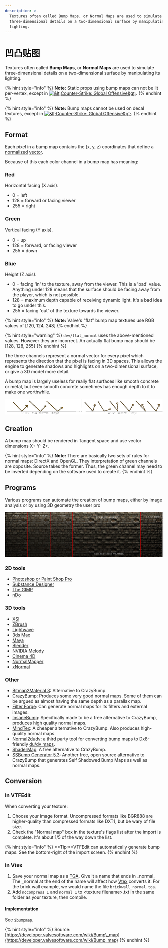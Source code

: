 ```yaml
---
description: >-
  Textures often called Bump Maps, or Normal Maps are used to simulate
  three-dimensional details on a two-dimensional surface by manipulating its
  lighting.
---
```


# 凹凸贴图

Textures often called **Bump Maps**, or **Normal Maps** are used to simulate three-dimensional details on a two-dimensional surface by manipulating its lighting.

{% hint style="info" %}
 **Note:** Static props using bump maps can not be lit per-vertex, except in [![&amp;lt;Counter-Strike: Global Offensive&amp;gt;](https://developer.valvesoftware.com/w/images/3/35/Csgo.png)](https://developer.valvesoftware.com/wiki/Counter-Strike:_Global_Offensive).
{% endhint %}

{% hint style="info" %}
 **Note:** Bump maps cannot be used on decal textures, except in [![&amp;lt;Counter-Strike: Global Offensive&amp;gt;](https://developer.valvesoftware.com/w/images/3/35/Csgo.png)](https://developer.valvesoftware.com/wiki/Counter-Strike:_Global_Offensive).
{% endhint %}

## Format

Each pixel in a bump map contains the \(x, y, z\) coordinates that define a  [normalized](https://developer.valvesoftware.com/wiki/Normal) [vector](https://developer.valvesoftware.com/wiki/Vector).

Because of this each color channel in a bump map has meaning:

### Red

Horizontal facing \(X axis\).

* 0 = left
* 128 = forward or facing viewer
* 255 = right

### Green

 Vertical facing \(Y axis\).

* 0 = up
* 128 = forward, or facing viewer
* 255 = down

### Blue

Height \(Z axis\).

* 0 = facing 'in' to the texture, away from the viewer. This is a 'bad' value. Anything under 128 means that the surface should be facing away from the player, which is not possible.
* 128 = maximum depth capable of receiving dynamic light. It's a bad idea to go under this.
* 255 = facing 'out' of the texture towards the viewer.

{% hint style="info" %}
 **Note:** Valve's "flat" bump map textures use RGB values of \[120, 124, 248\]
{% endhint %}

{% hint style="warning" %}
 `dev/flat_normal` uses the above-mentioned values. However they are incorrect. An actually flat bump map should be \[128, 128, 255\]
{% endhint %}

The three channels represent a normal vector for every pixel which represents the direction that the pixel is facing in 3D spaces. This allows the engine to generate shadows and highlights on a two-dimensional surface, or give a 3D model more detail.

A bump map is largely useless for really flat surfaces like smooth concrete or metal, but even smooth concrete sometimes has enough depth to it to make one worthwhile.

![](../../../.gitbook/assets/normalmap.gif)

## Creation

A bump map should be rendered in Tangent space and use vector dimensions X+ Y- Z+.

{% hint style="info" %}
**Note:** There are basically two sets of rules for normal maps: DirectX and OpenGL. They interpretation of green channels are opposite. Source takes the former. Thus, the green channel may need to be inverted depending on the software used to create it.
{% endhint %}

## Programs

Various programs can automate the creation of bump maps, either by image analysis or by using 3D geometry the user pro

![Bump maps as created by various programs.](../../../.gitbook/assets/test_bump.jpg)

### 2D tools

* [Photoshop or Paint Shop Pro](https://developer.valvesoftware.com/wiki/Normal_Map_Creation_in_Photoshop_or_Paint_Shop_Pro)
* [Substance Designer](http://www.youtube.com/watch?v=WsFe-E-33IQ)
* [The GIMP](https://developer.valvesoftware.com/wiki/Normal_Map_Creation_in_The_GIMP)
* [nDo](http://www.youtube.com/watch?v=xDZDWvTUz-c)

### 3D tools

* [XSI](https://developer.valvesoftware.com/wiki/Normal_Map_Creation_in_XSI)
* [ZBrush](https://developer.valvesoftware.com/w/index.php?title=Normal_Map_Creation_in_ZBrush&action=edit&redlink=1)
* [Lightwave](https://developer.valvesoftware.com/w/index.php?title=Normal_Map_Creation_in_Lightwave&action=edit&redlink=1)
* [3ds Max](https://developer.valvesoftware.com/w/index.php?title=Normal_Map_Creation_in_3ds_Max&action=edit&redlink=1)
* [Maya](https://developer.valvesoftware.com/wiki/Normal_Map_Creation_in_Maya)
* [Blender](https://developer.valvesoftware.com/wiki/Normal_Map_Creation_in_Blender)
* [NVIDIA Melody](http://www.nvidia.com/object/melody_home.html)
* [Cinema 4D](http://planetpixelemporium.com/tutorialpages/normal2.html)
* [NormalMapper](https://developer.valvesoftware.com/wiki/NormalMapper)
* [xNormal](http://xnormal.net/)

### Other

* [Bitmap2Material 3](http://store.steampowered.com/app/325910/): Alternative to CrazyBump.
* [CrazyBump](http://www.crazybump.com/): Produces some very good normal maps. Some of them can be argued as almost having the same depth as a parallax map.
* [Filter Forge](http://filterforge.com/filters/8774.html): Can generate normal maps for its filters and external images.
* [InsaneBump](https://sites.google.com/site/ccdsurgeon/download/): Specifically made to be a free alternative to CrazyBump, produces high quality normal maps.
* [MindTex](http://mindtex.com/): A cheaper alternative to CrazyBump. Also produces high-quality normal maps.
* [Normal2dudv](https://developer.valvesoftware.com/wiki/Normal2dudv): a third party tool for converting bump maps to Dx8-friendly [du/dv maps](https://developer.valvesoftware.com/wiki/Du/dv_maps).
* [ShaderMap](http://shadermap.renderingsystems.com/): A free alternative to CrazyBump.
* [SSBump Generator 5.3](https://sourceforge.net/projects/ssbumpgenerator/): Another free, open source alternative to CrazyBump that generates Self Shadowed Bump Maps as well as normal maps.

## Conversion

### **In VTFEdit**

When converting your texture:

1. Choose your image format. Uncompressed formats like BGR888 are higher-quality than compressed formats like DXT1, but be wary of file size.
2. Check the "Normal map" box in the texture's flags list after the import is complete. It's about 1/5 of the way down the list.

{% hint style="info" %}
**Tip:**VTFEdit can automatically generate bump maps. See the bottom-right of the import screen.
{% endhint %}

### **In Vtex**

1. Save your normal map as a [TGA](../../file-format/truevision-graphics-adapter-tga.md). Give it a name that ends in \_normal. The \_normal at the end of the name will affect how [Vtex](https://developer.valvesoftware.com/wiki/Vtex) converts it. For the brick wall example, we would name the file `brickwall_normal.tga`.
2. Add `nocompress 1` and `normal 1` to &lt;texture filename&gt;.txt in the same folder as your texture, then compile.

#### Implementation

See [`$bumpmap`](usdbumpmap.md).

{% hint style="info" %}
Source: [https://developer.valvesoftware.com/wiki/Bump\_map](https://developer.valvesoftware.com/wiki/Bump_map)
{% endhint %}



